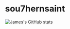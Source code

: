 # sou7hernsaint

![James's GitHub stats](https://github-readme-stats.vercel.app/api?username=sou7hernsaint&theme=merko&show_icons=true&hide=contribs,prs)
